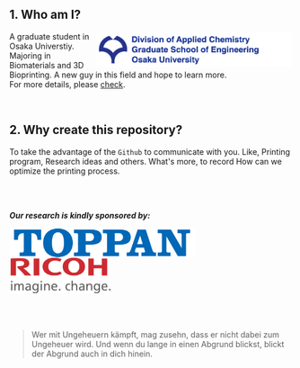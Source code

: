 
## 1. Who am I?

[<img width="350" height="62" img align="right" src="https://github.com/Ryucis/Cissto/blob/master/images/Osaka%20Univ.%20Logo.tiff" />](http://www.osaka-u.ac.jp/en)
<!-- align grammar,Nested [<files address>text,parameter](link) -->

A graduate student in Osaka Universtiy. Majoring in Biomaterials and 3D Bioprinting. A new guy in this field and hope to learn more.
</br>
For more details, please [check](http://www.chem.eng.osaka-u.ac.jp/appl/).

</br>

## 2. Why create this repository?

To take the advantage of the  ` Github `  to communicate with you. Like, Printing program, Research ideas and others. What's more,  to record How can we optimize the printing process.
  
</br>
</br>


***Our research is kindly sponsored by:***
</br>

<img width="330" height="53" img align="left" src="https://github.com/Ryucis/Cissto/blob/master/images/Toppan_logo.png" />
<img width="180" height="63" img align="center" src="https://github.com/Ryucis/Cissto/blob/master/images/Ricoh-logo.png" />
<!-- keep Length-width ratio -->
</br>

</br>
</br>
</br>   

>Wer mit Ungeheuern kämpft, mag zusehn, dass er nicht dabei zum Ungeheuer wird. Und wenn du lange in einen Abgrund blickst, blickt der Abgrund auch in dich hinein.
  
  
  
